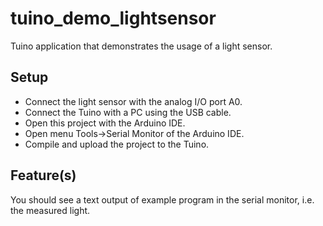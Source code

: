# tuino_demo_lightsensor
Tuino application that demonstrates the usage of a light sensor.

## Setup
* Connect the light sensor with the analog I/O port A0.
* Connect the Tuino with a PC using the USB cable.
* Open this project with the Arduino IDE.
* Open menu Tools->Serial Monitor of the Arduino IDE.
* Compile and upload the project to the Tuino.

## Feature(s)
You should see a text output of example program in the serial monitor, i.e. the measured light.
